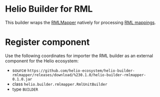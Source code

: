 # Helio Builder for RML

This builder wraps the [RMLMapper](https://github.com/RMLio/rmlmapper-java) natively for processing [RML mappings](https://rml.io/specs/rml/).


# Register component

Use the following coordinates for importer the RML builder as an external component for the Helio ecosystem:

  * source `https://github.com/helio-ecosystem/helio-builder-rmlmapper/releases/download/%230.1.0/helio-builder-rmlmapper-0.1.0.jar` 
  * class `helio.builder.rmlmapper.RmlUnitBuilder`
  * type `BUILDER` 
